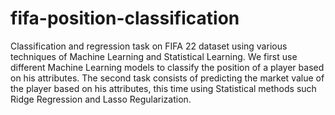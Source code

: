 # fifa-position-classification
Classification and regression task on FIFA 22 dataset using various techniques of Machine Learning and Statistical Learning.  We first use different Machine Learning models to classify the position of a player based on his attributes. The second task consists of predicting the market value of the player based on his attributes, this time using Statistical methods such Ridge Regression and Lasso Regularization.
